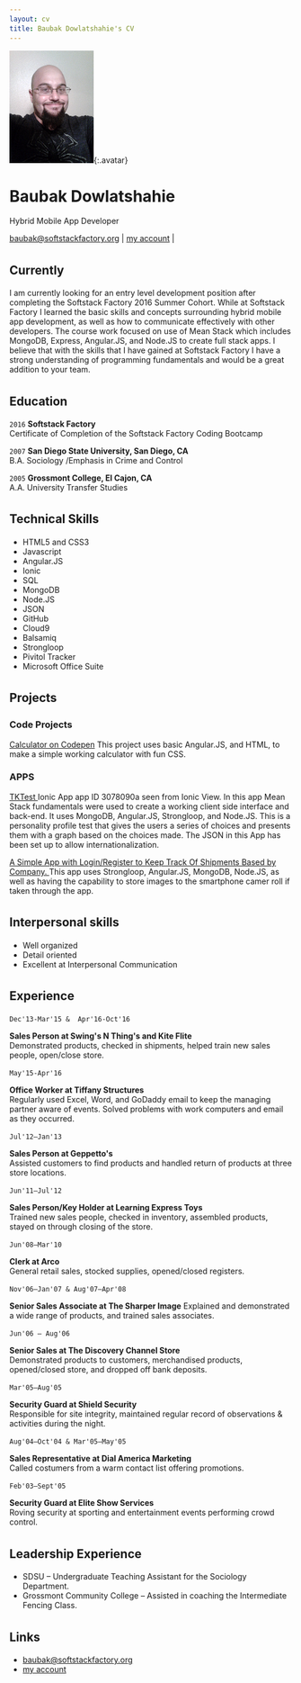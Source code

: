 ```yaml
---
layout: cv
title: Baubak Dowlatshahie's CV
---
```


![Baubak](./media/21.png){:.avatar}

# Baubak Dowlatshahie 
Hybrid Mobile App Developer <i class="fa fa-cog fa-spin"></i>

<div id="webaddress">
<a href="mailto:">baubak@softstackfactory.org</a>
|
<i class="fa fa-github"></i> <a href="http://github.com/bdowlatshahiessf/"  target="_blank">my account</a>
|

</div>


## Currently <i class="fa fa-cog fa-spin" style="font-size:1.3em"> </i>

I am currently looking for an entry level development position after completing the Softstack Factory 2016 Summer Cohort. While at Softstack Factory I learned the basic skills and concepts surrounding hybrid mobile app development, as well as how to communicate effectively with other developers. The course work focused on use of Mean Stack which includes MongoDB, Express, Angular.JS, and Node.JS to create full stack apps. I believe that with the skills that I have gained at Softstack Factory I have a strong understanding of programming fundamentals and would be a great addition to your team.

## Education <i class="fa fa-cog fa-spin" style="font-size:1.3em"> </i>



`2016`
__Softstack Factory__  
Certificate of Completion of the Softstack Factory Coding Bootcamp

`2007`
__San Diego State University, San Diego, CA__  
B.A. Sociology /Emphasis in Crime and Control   

`2005`
__Grossmont College, El Cajon, CA__                                
A.A. University Transfer Studies   



## Technical Skills <i class="fa fa-cog fa-spin" style="font-size:1.3em"> </i>




*  HTML5 and CSS3
*  Javascript
*  Angular.JS
*  Ionic
*  SQL
* MongoDB
* Node.JS
* JSON
*  GitHub
*  Cloud9
*  Balsamiq
*  Strongloop
*  Pivitol Tracker
*  Microsoft Office Suite






## Projects <i class="fa fa-cog fa-spin" style="font-size:1.3em"> </i>

  

### Code Projects



<a href="http://codepen.io/Baubak/pen/JKNZqd"  target="_blank"> Calculator on Codepen</a> This project uses basic Angular.JS, and HTML, to make a simple working calculator with fun CSS.




### APPS

<a href="https://github.com/bdowlatshahiessf/TKTest" target="_blank">TKTest </a> Ionic App app ID 3078090a seen from Ionic View. In this app Mean Stack fundamentals were used to create a working client side interface and back-end. It uses MongoDB, Angular.JS, Strongloop, and Node.JS. This is a personality profile test that gives the users a series of choices and presents them with a graph based on the choices made. The JSON in this App has been set up to allow internationalization.

<a href="https://github.com/bdowlatshahiessf/finalproject" target="_blank"> A Simple App with Login/Register to Keep Track Of Shipments Based by Company. </a> This app uses Strongloop, Angular.JS, MongoDB, Node.JS, as well as having the capability to store images to the smartphone camer roll if taken through the app.


## Interpersonal skills <i class="fa fa-cog fa-spin" style="font-size:1.3em"> </i>
* Well organized
* Detail oriented 
* Excellent at Interpersonal Communication

## Experience <i class="fa fa-cog fa-spin" style="font-size:1.3em"> </i>


`Dec'13-Mar'15 &  Apr'16-Oct'16`
  
__Sales Person at Swing's N Thing's  and Kite Flite__                               	 
Demonstrated products, checked in shipments, helped train new sales people, open/close store.


`May'15-Apr'16`
   
__Office Worker at Tiffany Structures__  
Regularly used Excel, Word, and GoDaddy email to keep the managing partner aware of events. 
Solved problems with work computers and email as they occurred.  


`Jul'12–Jan'13`
  
__Sales Person at Geppetto's__                                           
Assisted customers to find products and handled return of products at three store locations.


`Jun'11–Jul'12`
  
__Sales Person/Key Holder at Learning Express Toys__                                  
Trained new sales people, checked in inventory, assembled products, stayed on through closing of the store.



`Jun'08–Mar'10` 
  
__Clerk at Arco__                                                 
General retail sales, stocked supplies, opened/closed registers.


`Nov'06–Jan'07 & Aug'07–Apr'08`
  
__Senior Sales Associate at The Sharper Image__ 
Explained and demonstrated a wide range of products, and trained sales associates.



`Jun'06 – Aug'06`
  
__Senior Sales at The Discovery Channel Store__                             
Demonstrated products to customers, merchandised products, opened/closed store, and dropped off bank deposits.


 `Mar'05–Aug'05`
  
  
__Security Guard at Shield Security__                                      
Responsible for site integrity, maintained regular record of observations & activities during the night.


`Aug'04–Oct'04 & Mar'05–May'05`
  
 
__Sales Representative at Dial America Marketing__     
Called costumers from a warm contact list offering promotions.


 `Feb'03–Sept'05`
  
  
__Security Guard at Elite Show Services__                              
Roving security at sporting and entertainment events performing crowd control.



## Leadership Experience <i class="fa fa-cog fa-spin" style="font-size:1.3em"> </i>

* SDSU – Undergraduate Teaching Assistant for the Sociology Department.
* Grossmont Community College – Assisted in coaching the Intermediate Fencing Class.

## Links <i class="fa fa-cog fa-spin" style="font-size:1.3em"> </i>


* <i class="fa fa-envelope"></i> <a href="mailto:">baubak@softstackfactory.org</a><br />
* <i class="fa fa-github"></i> <a href="http://github.com/bdowlatshahiessf/"  target="_blank">my account</a><br />
